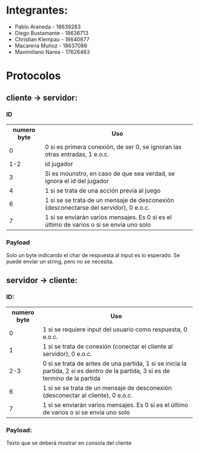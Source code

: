 # Integrantes:

- Pablo Araneda - 18639283
- Diego Bustamante - 18636713
- Christian Klempau - 18640877
- Macarena Muñoz - 18637086
- Maximiliano Narea - 17626463


# Protocolos
## cliente -> servidor:
### ID
<table>
<tr>
<th>numero byte</th>
<th>Uso</th>
</tr>

<tr>
<td>0</td>
<td>0 si es primera conexión, de ser 0, se ignoran las otras entradas, 1 e.o.c.</td>
</tr>

<tr>
<td>1-2</td>
<td>id jugador</td>
</tr>

<tr>
<td>3</td>
<td>Si es mounstro, en caso de que sea verdad, se ignora el id del jugador</td>
</tr>

<tr>
<td>4</td>
<td>1 si se trata de una acción previa al juego</td>
</tr>

<tr>
<td>6</td>
<td>1 si se se trata de un mensaje de desconexión (desconectarse del servidor), 0 e.o.c.</td>
</tr>


<tr>
<td>7</td>
<td>1 si se enviarán varios mensajes. Es 0 si es el último de varios o si se envía uno solo</td>
</tr>
</table>

### Payload
Solo un byte indicando el char de respuesta al input es lo esperado. Se puede enviar un string, pero no se necesita.

## servidor -> cliente:
### ID:
<table>
<tr>
<th>numero byte</th>
<th>Uso</th>
</tr>

<tr>
<td>0</td>
<td>1 si se requiere input del usuario como respuesta, 0 e.o.c.</td>
</tr>

<tr>
<td>1</td>
<td>1 si se trata de conexión (conectar el cliente al servidor), 0 e.o.c.</td>
</tr>

<tr>
<td>2-3</td>
<td>0 si se trata de antes de una partida, 1 si se inicia la partida, 2 si es dentro de la partida, 3 si es de termino de la partida</td>
</tr>


<tr>
<td>6</td>
<td>1 si se se trata de un mensaje de desconexión (desconectar al cliente), 0 e.o.c.</td>
</tr>

<tr>
<td>7</td>
<td>1 si se enviarán varios mensajes. Es 0 si es el último de varios o si se envía uno solo</td>
</tr>
</table>

### Payload:
Texto que se deberá mostrar en consola del cliente